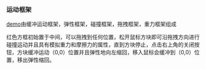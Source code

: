 ### 运动框架
[demo]( https://lchreal6.github.io/sport_frameworks/)由缓冲运动框架，弹性框架，碰撞框架，拖拽框架，重力框架组成

红色方框初始置于中间，可以拖拽到任何位置，松开鼠标方块即可沿拖拽方向进行碰撞运动并且具有模拟重力和摩擦力的属性，直到方块停止，点击右上角的关闭按钮，方块缓冲运动（0,0）位置并且弹性地向左缩回，移入鼠标会缓冲到（0,0）位置，移出弹性缩回。
